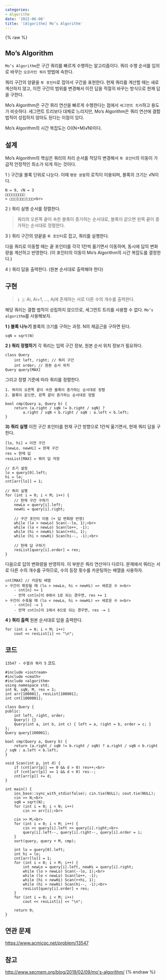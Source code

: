 ```yaml
---
categories:
- Algorithm
date: '2022-06-08'
title: '[Algorithm] Mo’s Algorithm'
---
```


{% raw %}
## Mo’s Algorithm
`Mo’s Algorithm`은 구간 쿼리를 빠르게 수행하는 알고리즘이다. 쿼리 수행 순서를 임의로 바꾸는 `오프라인 쿼리` 방법에 속한다.

쿼리 구간의 양끝을 `투 포인터`로 잡아서 구간을 표현한다. 현재 쿼리를 계산할 때는 새로 계산하지 않고, 이전 구간의 범위를 변경해서 이전 답을 적절히 바꾸는 방식으로 현재 답을 구한다.

Mo’s Algorithm은 구간 쿼리 연산을 빠르게 수행한다는 점에서 `세그먼트 트리`하고 용도가 비슷하다. 세그먼트 트리보다 대체로 느리지만, Mo’s Algorithm은 쿼리 연산에 결합법칙이 성립하지 않아도 된다는 이점이 있다.

Mo’s Algorithm의 시간 복잡도는 O((N+M)√N)이다.

## 설계
Mo’s Algorithm의 핵심은 쿼리의 처리 순서를 적당히 변경해서 `투 포인터`의 이동이 가급적 안정적인 최소가 되게 하는 것이다.

1 ) 구간을 블록 단위로 나눈다. 이때 `평방 분할`의 로직이 이용되며, 블록의 크기는 √N이다.
```
N = 9, √N = 3
□□□□□□□□□
> □□□|□□□|□□□<br>
```

2 ) 쿼리 실행 순서를 정렬한다.
> 쿼리의 오른쪽 끝이 속한 블록이 증가하는 순서대로, 블록이 같으면 왼쪽 끝이 증가하는 순서대로 정렬한다.<br>

3 ) 쿼리 구간의 양끝을 `투 포인터`로 잡고, 쿼리를 실행한다.

다음 쿼리로 이동할 때는 끝 포인터를 각각 1칸씩 옮기면서 이동하며, 동시에 답의 변화량을 계산하고 반영한다. (이 포인터의 이동이 Mo’s Algorithm의 시간 복잡도를 결정한다.)

4 ) 쿼리 답을 출력한다. (원본 순서대로 출력해야 한다)

## 구현
> `i j`: Ai, Ai+1, ..., Aj에 존재하는 서로 다른 수의 개수를 출력한다.<br>

해당 쿼리는 결합 법칙이 성립하지 않으므로, 세그먼트 트리를 사용할 수 없다. `Mo’s algorithm`를 사용해보자.

**1 ) 블록 나누기**
블록의 크기를 구하는 과정. N의 제곱근을 구하면 된다.
```
sqN = sqrt(N)
```

**2 ) 쿼리 정렬하기**
각 쿼리는 입력 구간 정보, 원본 순서 위치 정보가 필요하다.
```
class Query
	int left, right; // 쿼리 구간
	int order; // 원본 순서 위치
Query query[MAX]
```

그리고 정렬 기준에 따라 쿼리를 정렬한다.
```
1. 쿼리의 오른쪽 끝이 속한 블록이 증가하는 순서대로 정렬
2. 블록이 같으면, 왼쪽 끝이 증가하는 순서대로 정렬

bool cmp(Query a, Query b) {
	return (a.right / sqN != b.right / sqN) ? 
		a.right / sqN < b.right / sqN : a.left < b.left;
}
```

**3) 쿼리 실행**
이전 구간 포인터를 현재 구간 방향으로 1칸씩 옮기면서, 현재 쿼리 답을 구한다.
```
[lo, hi] = 이전 구간
[newLo, newHi] = 현재 구간
res = 현재 답
resList[MAX] = 쿼리 답 저장

// 초기 설정
lo = query[0].left;
hi = lo;
cnt[arr[lo]] = 1;

// 쿼리 실행
for (int i = 0; i < M; i++) {
	// 현재 구간 구하기
	newLo = query[i].left;
	newHi = query[i].right;

	// 구간 포인터 이동 (+ 답 변화량 반영)
	while (lo > newLo) Scan(--lo, 1);<br>
	while (lo < newLo) Scan(lo++, -1);
	while (hi < newHi) Scan(++hi, 1);
	while (hi > newHi) Scan(hi--, -1);<br>

	// 현재 답 구하기
	resList[query[i].order] = res;
}
```

다음으로 답의 변화량을 반영하자. 이 부분은 쿼리 연산마다 다르다. 문제에서 쿼리는 서로 다른 수의 개수를 구하므로, 수의 등장 횟수를 카운팅하는 배열을 사용하자.
```
cnt[MAX] // 카운팅 배열
> 구간이 확장될 때 (lo > newLo, hi < newHi) => 새로운 수 n<br>
	- cnt[n] += 1
	- 만약 cnt[n]이 0에서 1로 되는 경우면, res += 1
> 구간이 수축될 때 (lo < newLo, hi > newHi) => 새로운 수 n<br>
	- cnt[n] -= 1
	- 만약 cnt[n]이 1에서 0으로 되는 경우면, res -= 1
```

**4 ) 쿼리 출력**
원본 순서대로 답을 출력한다.
```
for (int i = 0; i < M; i++)
	cout << resList[i] << "\n";
```

## 코드
`13547 - 수열과 쿼리 5` 코드
```
#include <iostream>
#include <cmath>
#include <algorithm>
using namespace std;
int N, sqN, M, res = 1;
int arr[100001], resList[100001];
int cnt[1000001];

class Query {
public:
	int left, right, order;
	Query() {}
	Query(int a, int b, int c) { left = a, right = b, order = c; }
};
Query query[100001];

bool cmp(Query a, Query b) {
	return (a.right / sqN != b.right / sqN) ? a.right / sqN < b.right / sqN : a.left < b.left;
}

void Scan(int p, int d) {
	if (cnt[arr[p]] == 0 && d > 0) res++;<br>
	if (cnt[arr[p]] == 1 && d < 0) res--;
	cnt[arr[p]] += d;
}

int main() {
	ios_base::sync_with_stdio(false); cin.tie(NULL); cout.tie(NULL);
	cin >> N;<br>
	sqN = sqrt(N);
	for (int i = 0; i < N; i++)
		cin >> arr[i];<br>

	cin >> M;<br>
	for (int i = 0; i < M; i++) {
		cin >> query[i].left >> query[i].right;<br>
		query[i].left--, query[i].right--, query[i].order = i;
	}
	sort(query, query + M, cmp);

	int lo = query[0].left;
	int hi = lo;
	cnt[arr[lo]] = 1;
	for (int i = 0; i < M; i++) {
		int newLo = query[i].left, newHi = query[i].right;
		while (lo > newLo) Scan(--lo, 1);<br>
		while (lo < newLo) Scan(lo++, -1);
		while (hi < newHi) Scan(++hi, 1);
		while (hi > newHi) Scan(hi--, -1);<br>
		resList[query[i].order] = res;
	}
	for (int i = 0; i < M; i++)
		cout << resList[i] << "\n";

	return 0;
}
```

## 연관 문제
https://www.acmicpc.net/problem/13547

## 참고
http://www.secmem.org/blog/2019/02/09/mo's-algorithm/
{% endraw %}
